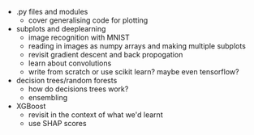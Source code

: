 - .py files and modules
  - cover generalising code for plotting
- subplots and deeplearning
  - image recognition with MNIST
  - reading in images as numpy arrays and making multiple subplots
  - revisit gradient descent and back propogation
  - learn about convolutions
  - write from scratch or use scikit learn? maybe even tensorflow?
- decision trees/random forests
  - how do decisions trees work?
  - ensembling 
- XGBoost 
  - revisit in the context of what we'd learnt
  - use SHAP scores
